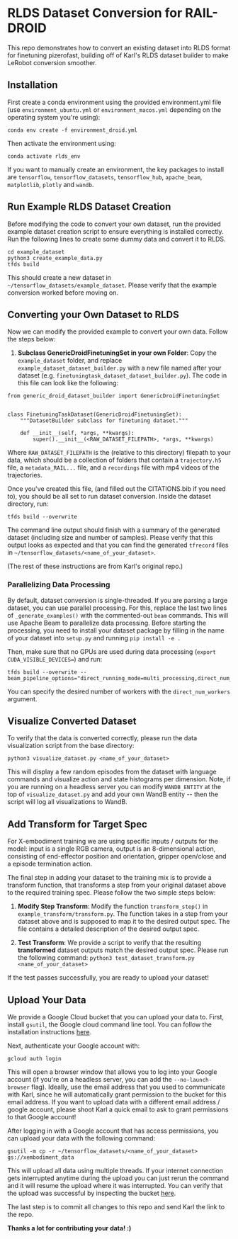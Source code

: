 # RLDS Dataset Conversion for RAIL-DROID

This repo demonstrates how to convert an existing dataset into RLDS format for finetuning pizerofast, building off of Karl's RLDS dataset builder to make LeRobot conversion smoother.

## Installation

First create a conda environment using the provided environment.yml file (use `environment_ubuntu.yml` or `environment_macos.yml` depending on the operating system you're using):
```
conda env create -f environment_droid.yml
```

Then activate the environment using:
```
conda activate rlds_env
```

If you want to manually create an environment, the key packages to install are `tensorflow`, 
`tensorflow_datasets`, `tensorflow_hub`, `apache_beam`, `matplotlib`, `plotly` and `wandb`.


## Run Example RLDS Dataset Creation

Before modifying the code to convert your own dataset, run the provided example dataset creation script to ensure
everything is installed correctly. Run the following lines to create some dummy data and convert it to RLDS.
```
cd example_dataset
python3 create_example_data.py
tfds build
```

This should create a new dataset in `~/tensorflow_datasets/example_dataset`. Please verify that the example
conversion worked before moving on.


## Converting your Own Dataset to RLDS

Now we can modify the provided example to convert your own data. Follow the steps below:

1. **Subclass GenericDroidFinetuningSet in your own Folder**: Copy the `example_dataset` folder, and replace `example_dataset_dataset_builder.py` with a new file named after your dataset (e.g. `finetuningtask_dataset_dataset_builder.py`). The code in this file can look like the following:

```
from generic_droid_dataset_builder import GenericDroidFinetuningSet


class FinetuningTaskDataset(GenericDroidFinetuningSet):
    """DatasetBuilder subclass for finetuning dataset."""

    def __init__(self, *args, **kwargs):
        super().__init__(<RAW_DATASET_FILEPATH>, *args, **kwargs)
```

Where `RAW_DATASET_FILEPATH` is the (relative to this directory) filepath to your data, which should be a collection of folders that contain a `trajectory.h5` file, a `metadata_RAIL...` file, and a `recordings` file with mp4 videos of the trajectories.

Once you've created this file, (and filled out the CITATIONS.bib if you need to), you should be all set to run dataset conversion. Inside the dataset directory, run:
```
tfds build --overwrite
```
The command line output should finish with a summary of the generated dataset (including size and number of samples). 
Please verify that this output looks as expected and that you can find the generated `tfrecord` files in `~/tensorflow_datasets/<name_of_your_dataset>`.

(The rest of these instructions are from Karl's original repo.)

### Parallelizing Data Processing
By default, dataset conversion is single-threaded. If you are parsing a large dataset, you can use parallel processing.
For this, replace the last two lines of `_generate_examples()` with the commented-out `beam` commands. This will use 
Apache Beam to parallelize data processing. Before starting the processing, you need to install your dataset package 
by filling in the name of your dataset into `setup.py` and running `pip install -e .`

Then, make sure that no GPUs are used during data processing (`export CUDA_VISIBLE_DEVICES=`) and run:
```
tfds build --overwrite --beam_pipeline_options="direct_running_mode=multi_processing,direct_num_workers=10"
```
You can specify the desired number of workers with the `direct_num_workers` argument.

## Visualize Converted Dataset
To verify that the data is converted correctly, please run the data visualization script from the base directory:
```
python3 visualize_dataset.py <name_of_your_dataset>
``` 
This will display a few random episodes from the dataset with language commands and visualize action and state histograms per dimension.
Note, if you are running on a headless server you can modify `WANDB_ENTITY` at the top of `visualize_dataset.py` and 
add your own WandB entity -- then the script will log all visualizations to WandB. 

## Add Transform for Target Spec

For X-embodiment training we are using specific inputs / outputs for the model: input is a single RGB camera, output
is an 8-dimensional action, consisting of end-effector position and orientation, gripper open/close and a episode termination
action.

The final step in adding your dataset to the training mix is to provide a transform function, that transforms a step
from your original dataset above to the required training spec. Please follow the two simple steps below:

1. **Modify Step Transform**: Modify the function `transform_step()` in `example_transform/transform.py`. The function 
takes in a step from your dataset above and is supposed to map it to the desired output spec. The file contains a detailed
description of the desired output spec.

2. **Test Transform**: We provide a script to verify that the resulting __transformed__ dataset outputs match the desired
output spec. Please run the following command: `python3 test_dataset_transform.py <name_of_your_dataset>`

If the test passes successfully, you are ready to upload your dataset!

## Upload Your Data

We provide a Google Cloud bucket that you can upload your data to. First, install `gsutil`, the Google cloud command 
line tool. You can follow the installation instructions [here](https://cloud.google.com/storage/docs/gsutil_install).

Next, authenticate your Google account with:
```
gcloud auth login
``` 
This will open a browser window that allows you to log into your Google account (if you're on a headless server, 
you can add the `--no-launch-browser` flag). Ideally, use the email address that
you used to communicate with Karl, since he will automatically grant permission to the bucket for this email address. 
If you want to upload data with a different email address / google account, please shoot Karl a quick email to ask 
to grant permissions to that Google account!

After logging in with a Google account that has access permissions, you can upload your data with the following 
command:
```
gsutil -m cp -r ~/tensorflow_datasets/<name_of_your_dataset> gs://xembodiment_data
``` 
This will upload all data using multiple threads. If your internet connection gets interrupted anytime during the upload
you can just rerun the command and it will resume the upload where it was interrupted. You can verify that the upload
was successful by inspecting the bucket [here](https://console.cloud.google.com/storage/browser/xembodiment_data).

The last step is to commit all changes to this repo and send Karl the link to the repo.

**Thanks a lot for contributing your data! :)**
